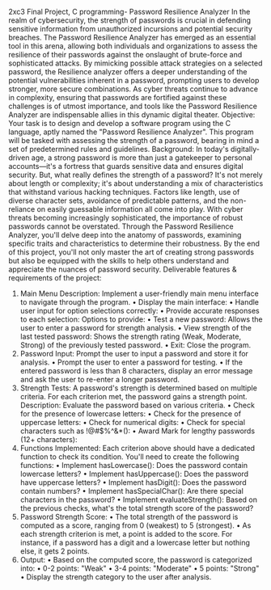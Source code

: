 2xc3 Final Project, C programming- Password Resilience Analyzer
In the realm of cybersecurity, the strength of passwords is crucial in defending sensitive information from
unauthorized incursions and potential security breaches. The Password Resilience Analyzer has emerged as an
essential tool in this arena, allowing both individuals and organizations to assess the resilience of their passwords
against the onslaught of brute-force and sophisticated attacks. By mimicking possible attack strategies on a
selected password, the Resilience analyzer offers a deeper understanding of the potential vulnerabilities inherent
in a password, prompting users to develop stronger, more secure combinations. As cyber threats continue to
advance in complexity, ensuring that passwords are fortified against these challenges is of utmost importance,
and tools like the Password Resilience Analyzer are indispensable allies in this dynamic digital theater.
Objective: Your task is to design and develop a software program using the C language, aptly named the
"Password Resilience Analyzer". This program will be tasked with assessing the strength of a password, bearing
in mind a set of predetermined rules and guidelines.
Background: In today's digitally-driven age, a strong password is more than just a gatekeeper to personal
accounts—it's a fortress that guards sensitive data and ensures digital security. But, what really defines the
strength of a password? It's not merely about length or complexity; it's about understanding a mix of
characteristics that withstand various hacking techniques. Factors like length, use of diverse character sets,
avoidance of predictable patterns, and the non-reliance on easily guessable information all come into play.
With cyber threats becoming increasingly sophisticated, the importance of robust passwords cannot be
overstated. Through the Password Resilience Analyzer, you'll delve deep into the anatomy of passwords,
examining specific traits and characteristics to determine their robustness. By the end of this project, you'll not
only master the art of creating strong passwords but also be equipped with the skills to help others understand
and appreciate the nuances of password security.
Deliverable features & requirements of the project:
1. Main Menu 
Description: Implement a user-friendly main menu interface to navigate through the program.
• Display the main interface: 
• Handle user input for option selections correctly: 
• Provide accurate responses to each selection: 
Options to provide:
• Test a new password: Allows the user to enter a password for strength analysis.
• View strength of the last tested password: Shows the strength rating (Weak, Moderate,
Strong) of the previously tested password.
• Exit: Close the program.
2. Password Input:
Prompt the user to input a password and store it for analysis.
• Prompt the user to enter a password for testing. 
• If the entered password is less than 8 characters, display an error message and ask the user to
re-enter a longer password. 
3. Strength Tests:
A password's strength is determined based on multiple criteria. For each criterion met, the password gains a
strength point.
Description: Evaluate the password based on various criteria.
• Check for the presence of lowercase letters: 
• Check for the presence of uppercase letters: 
• Check for numerical digits: 
• Check for special characters such as !@#$%^&*(): 
• Award Mark for lengthy passwords (12+ characters): 
4. Functions Implemented:
Each criterion above should have a dedicated function to check its condition.
You'll need to create the following functions:
• Implement hasLowercase(): Does the password contain lowercase letters? 
• Implement hasUppercase(): Does the password have uppercase letters? 
• Implement hasDigit(): Does the password contain numbers? 
• Implement hasSpecialChar(): Are there special characters in the password? 
• Implement evaluateStrength(): Based on the previous checks, what's the total strength
score of the password? 
5. Password Strength Score:
• The total strength of the password is computed as a score, ranging from 0 (weakest) to 5
(strongest). 
• As each strength criterion is met, a point is added to the score. For instance, if a password has a
digit and a lowercase letter but nothing else, it gets 2 points. 
6. Output:
• Based on the computed score, the password is categorized into:
• 0-2 points: "Weak"
• 3-4 points: "Moderate"
• 5 points: "Strong"
• Display the strength category to the user after analysis.

